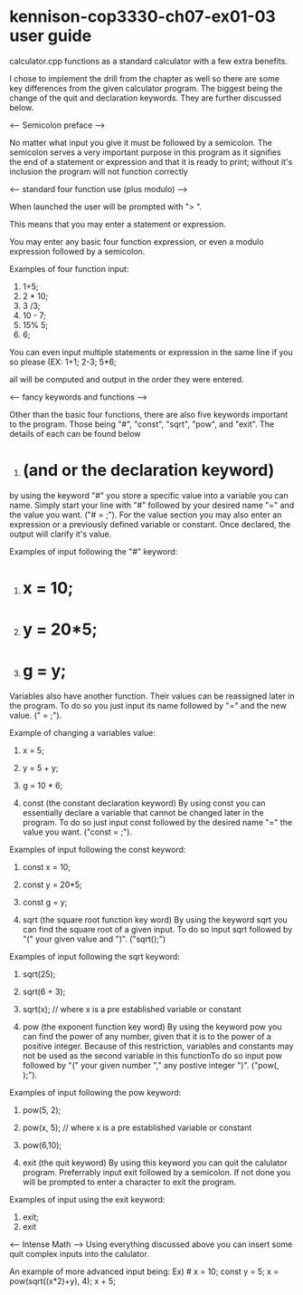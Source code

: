# kennison-cop3330-ch07-ex01-03 user guide

calculator.cpp functions as a standard calculator with a few extra benefits.

I chose to implement the drill from the chapter as well so there are some key differences from the
given calculator program. The biggest being the change of the quit and declaration keywords. They
are further discussed below.

<-- Semicolon preface -->

No matter what input you give it must be followed by a semicolon. The semicolon serves a very
important purpose in this program as it signifies the end of a statement or expression and
that it is ready to print; without it's inclusion the program will not function correctly

<-- standard four function use (plus modulo) -->

When launched the user will be prompted with "> ".

This means that you may enter a statement or expression.

You may enter any basic four function expression, or even a modulo expression followed by a semicolon.

Examples of four function input:
1) 1+5;
2) 2 * 10;
3) 3 /3;
4) 10 - 7;
5) 15% 5;
6) 6;

You can even input multiple statements or expression in the same line if you so please (EX: 1+1; 2-3; 5*6;

all will be computed and output in the order they were entered.

<-- fancy keywords and functions -->

Other than the basic four functions, there are also five keywords important to the program.
Those being "#", "const", "sqrt", "pow", and "exit". The details of each can be found below

1) # (and or the declaration keyword)
  by using the keyword "#" you store a specific value into a variable you can name.
  Simply start your line with "#" followed by your desired name "=" and the value you want.
  ("# <name> = <value>;"). For the value section you may also enter an expression or a 
  previously defined variable or constant. Once declared, the output will clarify it's value.
  
  Examples of input following the "#" keyword:
  1) # x = 10;
  2) # y = 20*5;
  3) # g = y;
  
  Variables also have another function. Their values can be reassigned later in the program.
  To do so you just input its name followed by "=" and the new value. 
  ("<existing variable> = <new value>;").
  
  Example of changing a variables value:
  1) x = 5;
  2) y = 5 + y;
  3) g = 10 * 6;

2) const (the constant declaration keyword)
  By using const you can essentially declare a variable that cannot be changed later in the program.
  To do so just input const followed by the desired name "=" the value you want.
  ("const <name> = <value>;").
  
  Examples of input following the const keyword:
  1) const x = 10;
  2) const y = 20*5;
  3) const g = y;
  
3) sqrt (the square root function key word)
  By using the keyword sqrt you can find the square root of a given input. To do so input sqrt 
  followed by "(" your given value and ")". ("sqrt(<value>);")
  
  Examples of input following the sqrt keyword:
  1) sqrt(25);
  2) sqrt(6 + 3);
  3) sqrt(x); // where x is a pre established variable or constant
  
4) pow (the exponent function key word)
  By using the keyword pow you can find the power of any number, given that it is to the power of 
  a positive integer. Because of this restriction, variables and constants may not be used as 
  the second variable in this functionTo do so input pow followed by "(" your given number "," any
  postive integer ")". ("pow(<value>, <positive integer>);"). 
  
  Examples of input following the pow keyword:
  1) pow(5, 2);
  2) pow(x, 5); // where x is a pre established variable or constant
  3) pow(6,10);
  
5) exit (the quit keyword)
  By using this keyword you can quit the calulator program. Preferrably input exit followed by a 
  semicolon. If not done you will be prompted to enter a character to exit the program.
  
  Examples of input using the exit keyword:
  1) exit;
  2) exit
  
<-- Intense Math -->
  Using everything discussed above you can insert some quit complex inputs into the calulator.
  
  An example of more advanced input being:
  Ex) # x = 10; const y = 5; x = pow(sqrt((x*2)+y), 4); x + 5;
  
 
